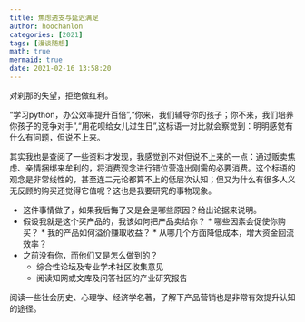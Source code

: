 ```yaml
---
title: 焦虑透支与延迟满足
author: hoochanlon
categories: [2021]
tags: [漫谈随想]
math: true
mermaid: true
date: 2021-02-16 13:58:20
---
```

对刹那的失望，拒绝做红利。 <!-- more -->

“学习python，办公效率提升百倍”,“你来，我们辅导你的孩子；你不来，我们培养你孩子的竞争对手”,“用花呗给女儿过生日”,这标语一对比就会察觉到：明明感觉有什么有问题，但说不上来。

其实我也是查阅了一些资料才发现，我感觉到不对但说不上来的一点：通过贩卖焦虑、亲情捆绑来牟利的，将消费观念进行错位营造出刚需的必要消费。这个标语的观念是非常线性的，甚至连二元论都算不上的低层次认知；但又为什么有很多人义无反顾的购买还觉得它值呢？这也是我要研究的事物现象。

* 这件事情做了，如果我后悔了又是会是哪些原因？给出论据来说明。
* 假设我就是这个买产品的，我该如何把产品卖给你？
        * 哪些因素会促使你购买？
        * 我的产品如何溢价赚取收益？
        * 从哪几个方面降低成本，增大资金回流效率？
* 之前没有你，而他们又是怎么做到的？
    * 综合性论坛及专业学术社区收集意见
    * 阅读知网或文库及问答社区的产业研究报告

阅读一些社会历史、心理学、经济学名著，了解下产品营销也是非常有效提升认知的途径。

